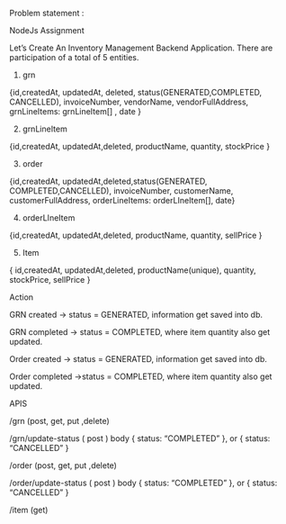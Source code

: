 Problem statement : 

NodeJs Assignment


Let’s Create An Inventory Management Backend Application. There are participation of a total of 5 entities.

1.  grn

{id,createdAt, updatedAt, deleted, status(GENERATED,COMPLETED, CANCELLED),  invoiceNumber, vendorName, vendorFullAddress, grnLineItems: grnLineItem[] , date }



2.  grnLineItem

 {id,createdAt, updatedAt,deleted,  productName, quantity, stockPrice }



3.  order

 {id,createdAt, updatedAt,deleted,status(GENERATED, COMPLETED,CANCELLED),  invoiceNumber, customerName, customerFullAddress, orderLineItems: orderLIneItem[], date}



4.  orderLIneItem

 {id,createdAt, updatedAt,deleted,  productName, quantity, sellPrice }



5.  Item

{ id,createdAt, updatedAt,deleted, productName(unique), quantity, stockPrice, sellPrice }



Action

GRN created -> status = GENERATED, information get saved into db.

GRN completed -> status = COMPLETED, where item quantity also get updated.

Order created ->  status = GENERATED, information get saved into db.

Order completed ->status = COMPLETED, where item quantity also get updated.




APIS

/grn (post, get, put ,delete)

/grn/update-status ( post ) body { status: “COMPLETED” }, or { status: “CANCELLED” }

/order (post, get, put ,delete)

/order/update-status ( post ) body { status: “COMPLETED” }, or { status: “CANCELLED” }

/item (get)